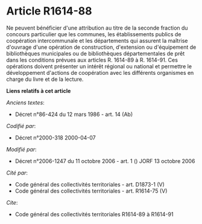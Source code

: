 # Article R1614-88

Ne peuvent bénéficier d'une attribution au titre de la seconde fraction du concours particulier que les communes, les
établissements publics de coopération intercommunale et les départements qui assurent la maîtrise d'ouvrage d'une opération
de construction, d'extension ou d'équipement de bibliothèques municipales ou de bibliothèques départementales de prêt dans
les conditions prévues aux articles R. 1614-89 à R. 1614-91. Ces opérations doivent présenter un intérêt régional ou national
et permettre le développement d'actions de coopération avec les différents organismes en charge du livre et de la lecture.

**Liens relatifs à cet article**

_Anciens textes_:

  - Décret n°86-424 du 12 mars 1986 - art. 14 (Ab)

_Codifié par_:

  - Décret n°2000-318 2000-04-07

_Modifié par_:

  - Décret n°2006-1247 du 11 octobre 2006 - art. 1 () JORF 13 octobre 2006

_Cité par_:

  - Code général des collectivités territoriales - art. D1873-1 (V)
  - Code général des collectivités territoriales - art. R1614-75 (V)

_Cite_:

  - Code général des collectivités territoriales R1614-89 à R1614-91
